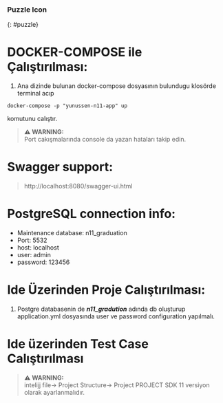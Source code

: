 ### <i class="fas fa-puzzle-piece" aria-hidden="true"></i> Puzzle Icon
{: #puzzle}

# DOCKER-COMPOSE ile Çalıştırılması:
1. Ana dizinde bulunan docker-compose dosyasının bulundugu klosörde terminal acıp
```shell
docker-compose -p "yunussen-n11-app" up
```
komutunu calıştır.

> **⚠ WARNING:**  
> Port cakışmalarında console da yazan hataları takip edin.
# Swagger support:
>http://localhost:8080/swagger-ui.html

# PostgreSQL connection info:
<ul>
  <li>Maintenance database: n11_graduation</li>
  <li>Port: 5532</li>
  <li>host: localhost</li>
  <li>user: admin</li>
  <li>password: 123456</li>
</ul>

# Ide Üzerinden Proje Calıştırılması:
1. Postgre databasenin de ***n11_gradution*** adında db oluşturup application.yml dosyasında user ve password configuration yapılmalı.

# Ide üzerinden Test Case Calıştırılması

> **⚠ WARNING:**  
> intelijj file-> Project Structure-> Project PROJECT SDK 11 versiyon olarak ayarlanmalıdır.
    





